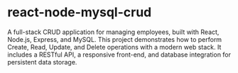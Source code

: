 # react-node-mysql-crud
A full-stack CRUD application for managing employees, built with React, Node.js, Express, and MySQL. This project demonstrates how to perform Create, Read, Update, and Delete operations with a modern web stack. It includes a RESTful API, a responsive front-end, and database integration for persistent data storage.

